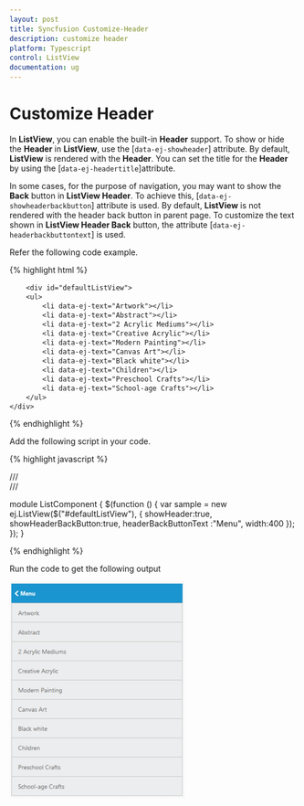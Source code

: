 ```yaml
---
layout: post
title: Syncfusion Customize-Header
description: customize header
platform: Typescript
control: ListView
documentation: ug
---
```


# Customize Header

In **ListView**, you can enable the built-in **Header** support. To show or hide the **Header** in **ListView**, use the [`data-ej-showheader`] attribute. By default, **ListView** is rendered with the **Header**. You can set the title for the **Header** by using the [`data-ej-headertitle`]attribute.

In some cases, for the purpose of navigation, you may want to show the **Back** button in **ListView Header**. To achieve this, [`data-ej-showheaderbackbutton`] attribute is used. By default, **ListView** is not rendered with the header back button in parent page. To customize the text shown in **ListView Header Back** button, the attribute [`data-ej-headerbackbuttontext`] is used. 

Refer the following code example.



{% highlight html %}


        <div id="defaultListView">
        <ul>
            <li data-ej-text="Artwork"></li>
            <li data-ej-text="Abstract"></li>
            <li data-ej-text="2 Acrylic Mediums"></li>
            <li data-ej-text="Creative Acrylic"></li>
            <li data-ej-text="Modern Painting"></li>
            <li data-ej-text="Canvas Art"></li>
            <li data-ej-text="Black white"></li>
            <li data-ej-text="Children"></li>
            <li data-ej-text="Preschool Crafts"></li>
            <li data-ej-text="School-age Crafts"></li>
        </ul>
    </div>
    
{% endhighlight %}

Add the following script in your code.
    
{% highlight javascript %}
 
/// <reference path="jquery.d.ts" />  
/// <reference path="ej.web.all.d.ts" />

module ListComponent {
    $(function () {
        var sample = new ej.ListView($("#defaultListView"), {
                showHeader:true,
                showHeaderBackButton:true, 
                headerBackButtonText :"Menu",
                width:400
            });
        });
}

{% endhighlight %}



Run the code to get the following output

![Header](Customize-Header_images/Customize-Header_img1.png) 

